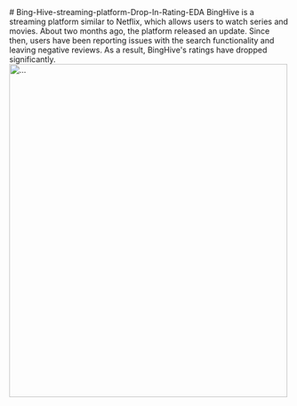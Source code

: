 
<html>
<head>
<title>  </title>
</head>
<body>
# Bing-Hive-streaming-platform-Drop-In-Rating-EDA
BingHive is a streaming platform similar to Netflix, which allows users to watch series and movies.
About two months ago, the platform released an update. Since then, users have been reporting issues with the search functionality and leaving negative reviews.
As a result, BingHive's ratings have dropped significantly.
  
<img src="Screenshot (35).png" alt="..." height="600" width="500">

</body>
</html>
